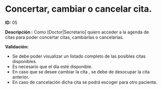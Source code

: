 # Concertar, cambiar o cancelar cita.
**ID:** 05

**Descripción :** 
Como [Doctor|Secretario] quiero acceder a la agenda de citas para poder concertar citas, cambiarlas o cancelarlas.

**Validación:**
* Se debe poder visualizar un listado completo de las posibles citas disponibles.
* Es necesario que el día esté disponible.
* En caso que se desee cambiar la cita , se debe de desocupar la cita anterior.
* En caso de cancelación dicha cita se podrá escoger para otro paciente.
